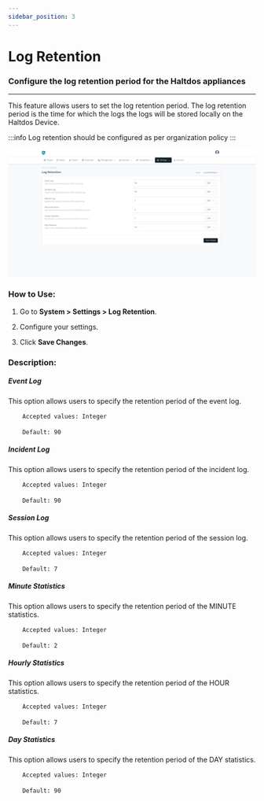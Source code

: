```yaml
---
sidebar_position: 3
---
```


# Log Retention

### Configure the log retention period for the Haltdos appliances

---
This feature allows users to set the log retention period. The log retention period is the time for which the logs the logs will be stored locally on the Haltdos Device.

:::info
Log retention should be configured as per organization policy
:::

![Log Retention](/img/platform/v8/docs/syslogreten.png)

### How to Use:

1. Go to **System > Settings > Log Retention**.

2. Configure your settings.

3. Click **Save Changes**.

### Description:

##### **Event Log**

This option allows users to specify the retention period of the event log.

```
    Accepted values: Integer

    Default: 90
```


##### **Incident Log**

This option allows users to specify the retention period of the incident log.

```
    Accepted values: Integer

    Default: 90 
```


##### **Session Log**

This option allows users to specify the retention period of the session log.

```
    Accepted values: Integer

    Default: 7
```


##### **Minute Statistics**

This option allows users to specify the retention period of the MINUTE statistics.

```
    Accepted values: Integer

    Default: 2
```


##### **Hourly Statistics**

This option allows users to specify the retention period of the HOUR statistics.

```
    Accepted values: Integer

    Default: 7
```


##### **Day Statistics**

This option allows users to specify the retention period of the DAY statistics.

```
    Accepted values: Integer

    Default: 90
```

